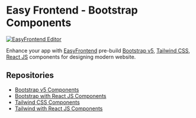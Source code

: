 # Easy Frontend - Bootstrap Components

[![EasyFrontend Editor](https://assets.easyfrontend.com/tailwind/images/builder-details.png)](http://easyfrontend.com/builder)


Enhance your app with [EasyFrontend](https://easyfrontend.com) pre-build [Bootstrap v5](https://easyfrontend.com/bootstrap), [Tailwind CSS](https://easyfrontend.com/tailwind), [React JS](https://easyfrontend.com/react-js) 
components for designing modern website.

## Repositories

- [Bootstrap v5 Components](https://github.com/EasyFrontend-com/html-bootstrap-components)
- [Bootstrap with React JS Components](https://github.com/EasyFrontend-com/react-bootstrap-components)
- [Tailwind CSS Components](https://github.com/EasyFrontend-com/html-tailwindcss-components)
- [Tailwind with React JS Components](https://github.com/EasyFrontend-com/react-tailwindcss-components)

